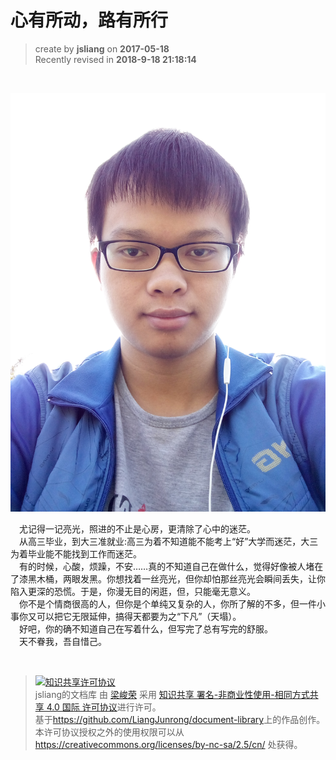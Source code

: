 # 心有所动，路有所行
> create by **jsliang** on **2017-05-18**  
> Recently revised in **2018-9-18 21:18:14**

<br>

![头像](./resource/myself.jpg)


&emsp;尤记得一记亮光，照进的不止是心房，更清除了心中的迷茫。  
&emsp;从高三毕业，到大三准就业:高三为着不知道能不能考上“好”大学而迷茫，大三为着毕业能不能找到工作而迷茫。  
&emsp;有的时候，心酸，烦躁，不安……真的不知道自己在做什么，觉得好像被人堵在了漆黑木桶，两眼发黑。你想找着一丝亮光，但你却怕那丝亮光会瞬间丢失，让你陷入更深的恐慌。于是，你漫无目的闲逛，但，只能毫无意义。  
&emsp;你不是个情商很高的人，但你是个单纯又复杂的人，你所了解的不多，但一件小事你又可以把它无限延伸，搞得天都要为之“下凡”（天塌）。  
&emsp;好吧，你的确不知道自己在写着什么，但写完了总有写完的舒服。  
&emsp;天不眷我，吾自惜己。  

<br>

> <a rel="license" href="http://creativecommons.org/licenses/by-nc-sa/4.0/"><img alt="知识共享许可协议" style="border-width:0" src="https://i.creativecommons.org/l/by-nc-sa/4.0/88x31.png" /></a><br /><span xmlns:dct="http://purl.org/dc/terms/" property="dct:title">jsliang的文档库</span> 由 <a xmlns:cc="http://creativecommons.org/ns#" href="https://github.com/LiangJunrong/document-library" property="cc:attributionName" rel="cc:attributionURL">梁峻荣</a> 采用 <a rel="license" href="http://creativecommons.org/licenses/by-nc-sa/4.0/">知识共享 署名-非商业性使用-相同方式共享 4.0 国际 许可协议</a>进行许可。<br />基于<a xmlns:dct="http://purl.org/dc/terms/" href="https://github.com/LiangJunrong/document-library" rel="dct:source">https://github.com/LiangJunrong/document-library</a>上的作品创作。<br />本许可协议授权之外的使用权限可以从 <a xmlns:cc="http://creativecommons.org/ns#" href="https://creativecommons.org/licenses/by-nc-sa/2.5/cn/" rel="cc:morePermissions">https://creativecommons.org/licenses/by-nc-sa/2.5/cn/</a> 处获得。